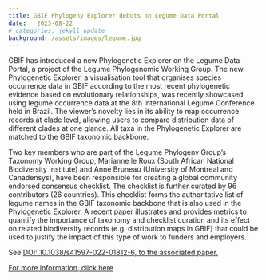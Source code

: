 ```yaml
---
title: GBIF Phylogeny Explorer debuts on Legume Data Portal
date:   2023-08-22
# categories: jekyll update
background: /assets/images/legume.jpg
---
```


GBIF has introduced a new Phylogenetic Explorer on the Legume Data Portal, a project of the Legume Phylogenomic Working Group. The new Phylogenetic Explorer, a visualisation tool that organises species occurrence data in GBIF according to the most recent phylogenetic evidence based on evolutionary relationships, was recently showcased using legume occurrence data at the 8th International Legume Conference held in Brazil. The viewer’s novelty lies in its ability to map occurrence records at clade level, allowing users to compare distribution data of different clades at one glance. All taxa in the Phylogenetic Explorer are matched to the GBIF taxonomic backbone.

Two key members who are part of the Legume Phylogeny Group’s Taxonomy Working Group, Marianne le Roux (South African National Biodiversity Institute) and Anne Bruneau (University of Montreal and Canadensys), have been responsible for creating a global community endorsed consensus checklist. The checklist is further curated by 96 contributors (26 countries). This checklist forms the authoritative list of legume names in the GBIF taxonomic backbone that is also used in the Phylogenetic Explorer. A recent paper illustrates and provides metrics to quantify the importance of taxonomy and checklist curation and its effect on related biodiversity records (e.g. distribution maps in GBIF) that could be used to justify the impact of this type of work to funders and employers. 

See [DOI: 10.1038/s41597-022-01812-6, to the associated paper.](https://www.nature.com/articles/s41597-022-01812-6)

[For more information, click here](https://www.gbif.org/news/6nt63x4czzdfGJ8EpoWVtg/gbif-phylogeny-explorer-debuts-on-legume-data-portal)
